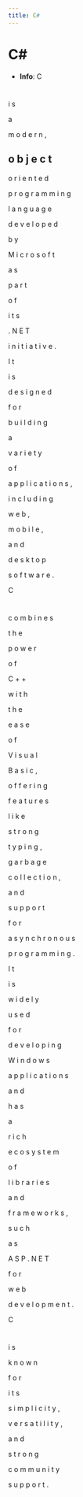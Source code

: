 ```yaml
---
title: C#
---
```


# C#
- **Info**:
C
#
 
i
s
 
a
 
m
o
d
e
r
n
,
 
o
b
j
e
c
t
-
o
r
i
e
n
t
e
d
 
p
r
o
g
r
a
m
m
i
n
g
 
l
a
n
g
u
a
g
e
 
d
e
v
e
l
o
p
e
d
 
b
y
 
M
i
c
r
o
s
o
f
t
 
a
s
 
p
a
r
t
 
o
f
 
i
t
s
 
.
N
E
T
 
i
n
i
t
i
a
t
i
v
e
.
 
I
t
 
i
s
 
d
e
s
i
g
n
e
d
 
f
o
r
 
b
u
i
l
d
i
n
g
 
a
 
v
a
r
i
e
t
y
 
o
f
 
a
p
p
l
i
c
a
t
i
o
n
s
,
 
i
n
c
l
u
d
i
n
g
 
w
e
b
,
 
m
o
b
i
l
e
,
 
a
n
d
 
d
e
s
k
t
o
p
 
s
o
f
t
w
a
r
e
.
 
C
#
 
c
o
m
b
i
n
e
s
 
t
h
e
 
p
o
w
e
r
 
o
f
 
C
+
+
 
w
i
t
h
 
t
h
e
 
e
a
s
e
 
o
f
 
V
i
s
u
a
l
 
B
a
s
i
c
,
 
o
f
f
e
r
i
n
g
 
f
e
a
t
u
r
e
s
 
l
i
k
e
 
s
t
r
o
n
g
 
t
y
p
i
n
g
,
 
g
a
r
b
a
g
e
 
c
o
l
l
e
c
t
i
o
n
,
 
a
n
d
 
s
u
p
p
o
r
t
 
f
o
r
 
a
s
y
n
c
h
r
o
n
o
u
s
 
p
r
o
g
r
a
m
m
i
n
g
.
 
I
t
 
i
s
 
w
i
d
e
l
y
 
u
s
e
d
 
f
o
r
 
d
e
v
e
l
o
p
i
n
g
 
W
i
n
d
o
w
s
 
a
p
p
l
i
c
a
t
i
o
n
s
 
a
n
d
 
h
a
s
 
a
 
r
i
c
h
 
e
c
o
s
y
s
t
e
m
 
o
f
 
l
i
b
r
a
r
i
e
s
 
a
n
d
 
f
r
a
m
e
w
o
r
k
s
,
 
s
u
c
h
 
a
s
 
A
S
P
.
N
E
T
 
f
o
r
 
w
e
b
 
d
e
v
e
l
o
p
m
e
n
t
.
 
C
#
 
i
s
 
k
n
o
w
n
 
f
o
r
 
i
t
s
 
s
i
m
p
l
i
c
i
t
y
,
 
v
e
r
s
a
t
i
l
i
t
y
,
 
a
n
d
 
s
t
r
o
n
g
 
c
o
m
m
u
n
i
t
y
 
s
u
p
p
o
r
t
.
